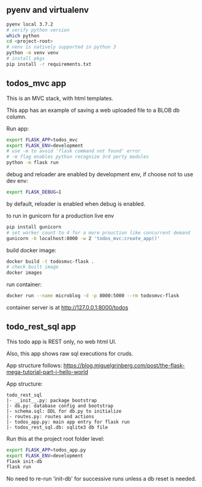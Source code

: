 

## pyenv and virtualenv

```sh
pyenv local 3.7.2
# verify python version
which python
cd <project-root>
# venv is natively supported in python 3
python -m venv venv
# install pkgs
pip install -r requirements.txt
```


## todos_mvc app 

This is an MVC stack, with html templates.

This app has an example of saving a web uploaded file to a BLOB db column.  

Run app:

```sh
export FLASK_APP=todos_mvc
export FLASK_ENV=development
# use -m to avoid 'flask command not found' error
# -m flag enables python recognize 3rd perty modules
python -m flask run
```

debug and reloader are enabled by development env, 
if choose not to use dev env:
```sh
export FLASK_DEBUG=1
```
by default, reloader is enabled when debug is enabled.


to run in gunicorn for a production live env
```sh
pip install gunicorn
# set worker count to 4 for a more prouction like concurrent demand
gunicorn -b localhost:8000 -w 2 'todos_mvc:create_app()'
```

build docker image:
```sh
docker build -t todosmvc-flask .
# check built image
docker images
```

run container:
```sh
docker run --name microblog -d -p 8000:5000 --rm todosmvc-flask
```
container server is at http://127.0.0.1:8000/todos



## todo_rest_sql app

This todo app is REST only, no web html UI.

Also, this app shows raw sql executions for cruds.

App structure follows: https://blog.miguelgrinberg.com/post/the-flask-mega-tutorial-part-i-hello-world

App structure:
```
todo_rest_sql
|- __init__.py: package bootstrap
|- db.py: database config and bootstrap
|- schema.sql: DDL for db.py to initialize
|- routes.py: routes and actions
|- todos_app.py: main app entry for flask run
|- todos_rest_sql.db: sqlite3 db file
```

Run this at the project root folder level:
```sh
export FLASK_APP=todos_app.py
export FLASK_ENV=development
flask init-db
flask run
```

No need to re-run 'init-db' for successive runs unless a db reset is needed.
